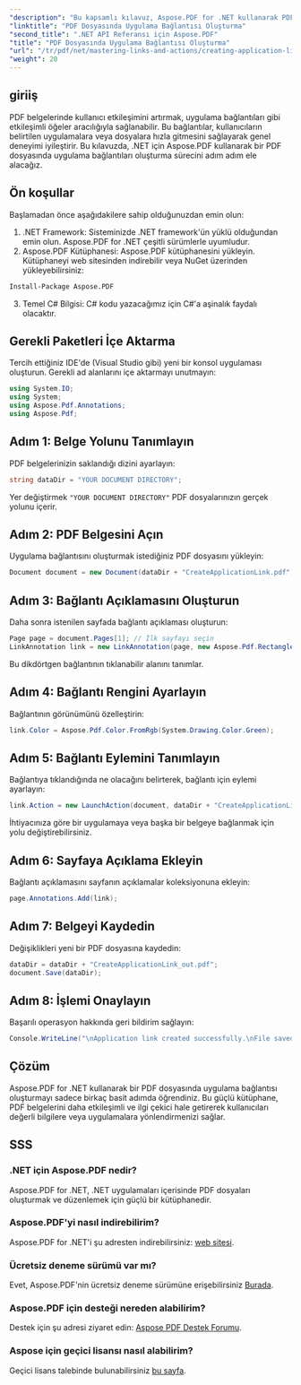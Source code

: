 ```yaml
---
"description": "Bu kapsamlı kılavuz, Aspose.PDF for .NET kullanarak PDF belgelerine etkileşimli uygulama bağlantıları ekleme sürecinde size yol gösterir. Belirtilen uygulamalara veya dosyalara hızlı gezinmeyi sağlayarak kullanıcı etkileşimini artırın."
"linktitle": "PDF Dosyasında Uygulama Bağlantısı Oluşturma"
"second_title": ".NET API Referansı için Aspose.PDF"
"title": "PDF Dosyasında Uygulama Bağlantısı Oluşturma"
"url": "/tr/pdf/net/mastering-links-and-actions/creating-application-link/"
"weight": 20
---
```


## giriiş

PDF belgelerinde kullanıcı etkileşimini artırmak, uygulama bağlantıları gibi etkileşimli öğeler aracılığıyla sağlanabilir. Bu bağlantılar, kullanıcıların belirtilen uygulamalara veya dosyalara hızla gitmesini sağlayarak genel deneyimi iyileştirir. Bu kılavuzda, .NET için Aspose.PDF kullanarak bir PDF dosyasında uygulama bağlantıları oluşturma sürecini adım adım ele alacağız.

## Ön koşullar

Başlamadan önce aşağıdakilere sahip olduğunuzdan emin olun:

1. .NET Framework: Sisteminizde .NET framework'ün yüklü olduğundan emin olun. Aspose.PDF for .NET çeşitli sürümlerle uyumludur.
2. Aspose.PDF Kütüphanesi: Aspose.PDF kütüphanesini yükleyin. Kütüphaneyi web sitesinden indirebilir veya NuGet üzerinden yükleyebilirsiniz:
```bash
Install-Package Aspose.PDF
```
3. Temel C# Bilgisi: C# kodu yazacağımız için C#'a aşinalık faydalı olacaktır.

## Gerekli Paketleri İçe Aktarma

Tercih ettiğiniz IDE'de (Visual Studio gibi) yeni bir konsol uygulaması oluşturun. Gerekli ad alanlarını içe aktarmayı unutmayın:

```csharp
using System.IO;
using System;
using Aspose.Pdf.Annotations;
using Aspose.Pdf;
```

## Adım 1: Belge Yolunu Tanımlayın

PDF belgelerinizin saklandığı dizini ayarlayın:

```csharp
string dataDir = "YOUR DOCUMENT DIRECTORY";
```

Yer değiştirmek `"YOUR DOCUMENT DIRECTORY"` PDF dosyalarınızın gerçek yolunu içerir.

## Adım 2: PDF Belgesini Açın

Uygulama bağlantısını oluşturmak istediğiniz PDF dosyasını yükleyin:

```csharp
Document document = new Document(dataDir + "CreateApplicationLink.pdf");
```

## Adım 3: Bağlantı Açıklamasını Oluşturun

Daha sonra istenilen sayfada bağlantı açıklaması oluşturun:

```csharp
Page page = document.Pages[1]; // İlk sayfayı seçin
LinkAnnotation link = new LinkAnnotation(page, new Aspose.Pdf.Rectangle(100, 100, 300, 300));
```

Bu dikdörtgen bağlantının tıklanabilir alanını tanımlar.

## Adım 4: Bağlantı Rengini Ayarlayın

Bağlantının görünümünü özelleştirin:

```csharp
link.Color = Aspose.Pdf.Color.FromRgb(System.Drawing.Color.Green);
```

## Adım 5: Bağlantı Eylemini Tanımlayın

Bağlantıya tıklandığında ne olacağını belirterek, bağlantı için eylemi ayarlayın:

```csharp
link.Action = new LaunchAction(document, dataDir + "CreateApplicationLink.pdf");
```

İhtiyacınıza göre bir uygulamaya veya başka bir belgeye bağlanmak için yolu değiştirebilirsiniz.

## Adım 6: Sayfaya Açıklama Ekleyin

Bağlantı açıklamasını sayfanın açıklamalar koleksiyonuna ekleyin:

```csharp
page.Annotations.Add(link);
```

## Adım 7: Belgeyi Kaydedin

Değişiklikleri yeni bir PDF dosyasına kaydedin:

```csharp
dataDir = dataDir + "CreateApplicationLink_out.pdf";
document.Save(dataDir);
```

## Adım 8: İşlemi Onaylayın

Başarılı operasyon hakkında geri bildirim sağlayın:

```csharp
Console.WriteLine("\nApplication link created successfully.\nFile saved at " + dataDir);
```

## Çözüm

Aspose.PDF for .NET kullanarak bir PDF dosyasında uygulama bağlantısı oluşturmayı sadece birkaç basit adımda öğrendiniz. Bu güçlü kütüphane, PDF belgelerini daha etkileşimli ve ilgi çekici hale getirerek kullanıcıları değerli bilgilere veya uygulamalara yönlendirmenizi sağlar.

## SSS

### .NET için Aspose.PDF nedir?
Aspose.PDF for .NET, .NET uygulamaları içerisinde PDF dosyaları oluşturmak ve düzenlemek için güçlü bir kütüphanedir.

### Aspose.PDF'yi nasıl indirebilirim?
Aspose.PDF for .NET'i şu adresten indirebilirsiniz: [web sitesi](https://releases.aspose.com/pdf/net/).

### Ücretsiz deneme sürümü var mı?
Evet, Aspose.PDF'nin ücretsiz deneme sürümüne erişebilirsiniz [Burada](https://releases.aspose.com/).

### Aspose.PDF için desteği nereden alabilirim?
Destek için şu adresi ziyaret edin: [Aspose PDF Destek Forumu](https://forum.aspose.com/c/pdf/10).

### Aspose için geçici lisansı nasıl alabilirim?
Geçici lisans talebinde bulunabilirsiniz [bu sayfa](https://purchase.aspose.com/temporary-license/).